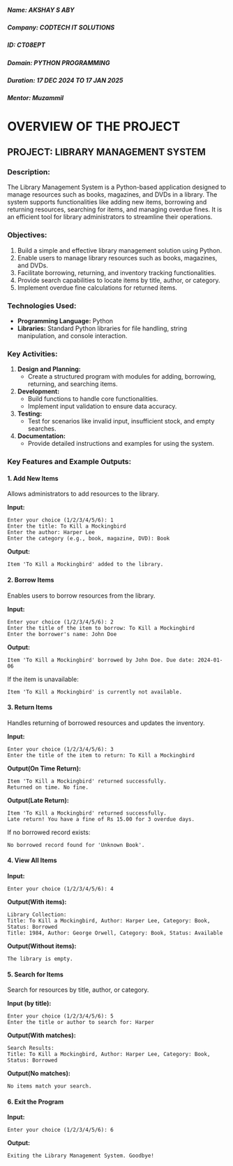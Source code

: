 ##### Name: AKSHAY S ABY
##### Company: CODTECH IT SOLUTIONS
##### ID: CT08EPT
##### Domain: PYTHON PROGRAMMING
##### Duration: 17 DEC 2024 TO 17 JAN 2025
##### Mentor: Muzammil

# **OVERVIEW OF THE PROJECT**

## PROJECT: **LIBRARY MANAGEMENT SYSTEM**

### **Description:**  
The Library Management System is a Python-based application designed to manage resources such as books, magazines, and DVDs in a library. The system supports functionalities like adding new items, borrowing and returning resources, searching for items, and managing overdue fines. It is an efficient tool for library administrators to streamline their operations.

### **Objectives:**  
1. Build a simple and effective library management solution using Python.  
2. Enable users to manage library resources such as books, magazines, and DVDs.  
3. Facilitate borrowing, returning, and inventory tracking functionalities.  
4. Provide search capabilities to locate items by title, author, or category.  
5. Implement overdue fine calculations for returned items.

### **Technologies Used:**  
- **Programming Language:** Python  
- **Libraries:** Standard Python libraries for file handling, string manipulation, and console interaction.  

### **Key Activities:**  
1. **Design and Planning:**  
   - Create a structured program with modules for adding, borrowing, returning, and searching items.  
2. **Development:**  
   - Build functions to handle core functionalities.  
   - Implement input validation to ensure data accuracy.  
3. **Testing:**  
   - Test for scenarios like invalid input, insufficient stock, and empty searches.  
4. **Documentation:**  
   - Provide detailed instructions and examples for using the system.

### **Key Features and Example Outputs:**

#### **1. Add New Items**  
Allows administrators to add resources to the library.  

**Input:**  
```
Enter your choice (1/2/3/4/5/6): 1
Enter the title: To Kill a Mockingbird
Enter the author: Harper Lee
Enter the category (e.g., book, magazine, DVD): Book
```

**Output:**  
```
Item 'To Kill a Mockingbird' added to the library.
```

#### **2. Borrow Items**  
Enables users to borrow resources from the library.  

**Input:**  
```
Enter your choice (1/2/3/4/5/6): 2
Enter the title of the item to borrow: To Kill a Mockingbird
Enter the borrower's name: John Doe
```

**Output:**  
```
Item 'To Kill a Mockingbird' borrowed by John Doe. Due date: 2024-01-06
```
If the item is unavailable:  
```
Item 'To Kill a Mockingbird' is currently not available.
```

#### **3. Return Items**  
Handles returning of borrowed resources and updates the inventory.  

**Input:**  
```
Enter your choice (1/2/3/4/5/6): 3
Enter the title of the item to return: To Kill a Mockingbird
```

**Output(On Time Return):**  
```
Item 'To Kill a Mockingbird' returned successfully.
Returned on time. No fine.
```
**Output(Late Return):**  
```
Item 'To Kill a Mockingbird' returned successfully.
Late return! You have a fine of Rs 15.00 for 3 overdue days.
```
If no borrowed record exists:
```
No borrowed record found for 'Unknown Book'.
```

#### **4. View All Items**  

**Input:**  
```
Enter your choice (1/2/3/4/5/6): 4
```

**Output(With items):**  
```
Library Collection:
Title: To Kill a Mockingbird, Author: Harper Lee, Category: Book, Status: Borrowed
Title: 1984, Author: George Orwell, Category: Book, Status: Available
```
**Output(Without items):**  
```
The library is empty.
```

#### **5. Search for Items**  
Search for resources by title, author, or category.  

**Input (by title):**  
```
Enter your choice (1/2/3/4/5/6): 5
Enter the title or author to search for: Harper
```

**Output(With matches):**  
```
Search Results:
Title: To Kill a Mockingbird, Author: Harper Lee, Category: Book, Status: Borrowed
```
**Output(No matches):**  
```
No items match your search.
```

#### **6. Exit the Program**  
**Input:**  
```
Enter your choice (1/2/3/4/5/6): 6
```

**Output:**  
```
Exiting the Library Management System. Goodbye!
```
